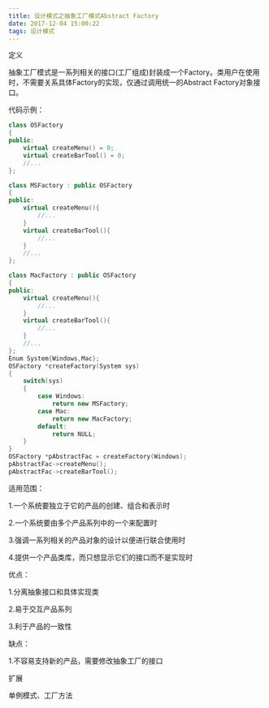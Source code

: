```yaml
---
title: 设计模式之抽象工厂模式Abstract Factory
date: 2017-12-04 15:00:22
tags: 设计模式
---
```

定义

抽象工厂模式是一系列相关的接口(工厂组成)封装成一个Factory。类用户在使用时，不需要关系具体Factory的实现，仅通过调用统一的Abstract Factory对象接口。

<!--more-->

代码示例：
```C++
class OSFactory
{
public:
    virtual createMenu() = 0;
    virtual createBarTool() = 0;
    //...
};

class MSFactory : public OSFactory
{
public:
    virtual createMenu(){
        //...
    }
    virtual createBarTool(){
        //...
    }
    //...
};

class MacFactory : public OSFactory
{
public:
    virtual createMenu(){
        //...
    }
    virtual createBarTool(){
        //...
    }
    //...
};
Enum System{Windows,Mac};
OSFactory *createFactory(System sys)
{
    switch(sys)
    {
        case Windows:
            return new MSFactory;
        case Mac:
            return new MacFactory;
        default:
            return NULL;
    }
}
OSFactory *pAbstractFac = createFactory(Windows);
pAbstractFac->createMenu();
pAbstractFac->createBarTool();

```

适用范围：

1.一个系统要独立于它的产品的创建、组合和表示时

2.一个系统要由多个产品系列中的一个来配置时

3.强调一系列相关的产品对象的设计以便进行联合使用时

4.提供一个产品类库，而只想显示它们的接口而不是实现时


优点：

1.分离抽象接口和具体实现类

2.易于交互产品系列

3.利于产品的一致性


缺点：

1.不容易支持新的产品，需要修改抽象工厂的接口


扩展

单例模式、工厂方法
